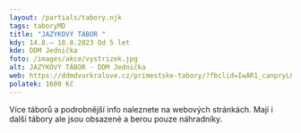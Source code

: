 ```yaml
---
layout: /partials/tabory.njk
tags: taboryMD
title: "JAZYKOVÝ TÁBOR "
kdy: 14.8.– 18.8.2023 Od 5 let
kde: DDM Jednička
foto: /images/akce/vystrizek.jpg
alt: JAZYKOVÝ TÁBOR - DDM Jednička
web: https://ddmdvurkralove.cz/primestske-tabory/?fbclid=IwAR1_canpryLORMJUl5BnXJNx2pfKNCaPCTATIhKgFFjblYnIhS-RTd-GBF8
polatek: 1600 Kč
---
```

V﻿íce táborů a podrobnější info naleznete na webových stránkách. Mají i další tábory ale jsou obsazené a berou pouze náhradníky.
